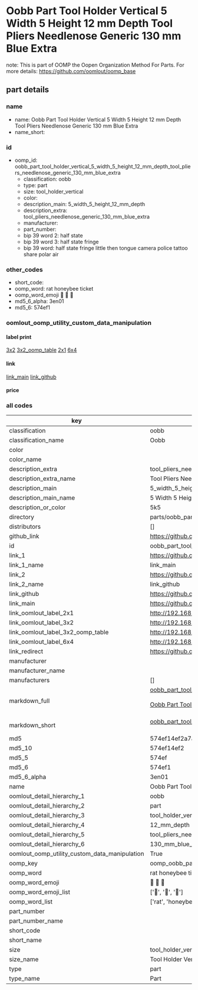 # Oobb Part Tool Holder Vertical 5 Width 5 Height 12 mm Depth Tool Pliers Needlenose Generic 130 mm Blue Extra  

note: This is part of OOMP the Oopen Organization Method For Parts. For more details: https://github.com/oomlout/oomp_base

##  part details
  







### name
* name: Oobb Part Tool Holder Vertical 5 Width 5 Height 12 mm Depth Tool Pliers Needlenose Generic 130 mm Blue Extra
* name_short: 
### id
* oomp_id: oobb_part_tool_holder_vertical_5_width_5_height_12_mm_depth_tool_pliers_needlenose_generic_130_mm_blue_extra
  * classification: oobb
  * type: part
  * size: tool_holder_vertical
  * color: 
  * description_main: 5_width_5_height_12_mm_depth
  * description_extra: tool_pliers_needlenose_generic_130_mm_blue_extra
  * manufacturer: 
  * part_number: 
  * bip 39 word 2: half state
  * bip 39 word 3: half state fringe
  * bip 39 word: half state fringe little then tongue camera police tattoo share polar air

### other_codes
* short_code: 
* oomp_word: rat honeybee ticket
* oomp_word_emoji :rat: :honeybee: :ticket:
* md5_6_alpha: 3en01
* md5_6: 574ef1






### oomlout_oomp_utility_custom_data_manipulation
#### label print
[3x2](http://192.168.1.245:1112/?label=oomp%203en01)
[3x2_oomp_table](http://192.168.1.108:1112/?label=oomp%203en01)
[2x1](http://192.168.1.242:1112/?label=oomp%203en01)
[6x4](http://192.168.1.55:1112/?label=oomp%203en01)    

#### link

[link_main](https://github.com/oomlout/oomlout_oomp_version_1_messy/tree/main/parts/oobb_part_tool_holder_vertical_5_width_5_height_12_mm_depth_tool_pliers_needlenose_generic_130_mm_blue_extra) [link_github](https://github.com/oomlout/oomlout_oomp_version_1_messy/tree/main/parts/oobb_part_tool_holder_vertical_5_width_5_height_12_mm_depth_tool_pliers_needlenose_generic_130_mm_blue_extra)                             

#### price







### all codes 
| key | value |  
| --- | --- |  
| classification | oobb |  
| classification_name | Oobb |  
| color |  |  
| color_name |  |  
| description_extra | tool_pliers_needlenose_generic_130_mm_blue_extra |  
| description_extra_name | Tool Pliers Needlenose Generic 130 mm Blue Extra |  
| description_main | 5_width_5_height_12_mm_depth |  
| description_main_name | 5 Width 5 Height 12 mm Depth |  
| description_or_color | 5k5 |  
| directory | parts/oobb_part_tool_holder_vertical_5_width_5_height_12_mm_depth_tool_pliers_needlenose_generic_130_mm_blue_extra |  
| distributors | [] |  
| github_link | https://github.com/oomlout/oomlout_oomp_part_src/tree/main/parts/oobb_part_tool_holder_vertical_5_width_5_height_12_mm_depth_tool_pliers_needlenose_generic_130_mm_blue_extra |  
| id | oobb_part_tool_holder_vertical_5_width_5_height_12_mm_depth_tool_pliers_needlenose_generic_130_mm_blue_extra |  
| link_1 | https://github.com/oomlout/oomlout_oomp_version_1_messy/tree/main/parts/oobb_part_tool_holder_vertical_5_width_5_height_12_mm_depth_tool_pliers_needlenose_generic_130_mm_blue_extra |  
| link_1_name | link_main |  
| link_2 | https://github.com/oomlout/oomlout_oomp_version_1_messy/tree/main/parts/oobb_part_tool_holder_vertical_5_width_5_height_12_mm_depth_tool_pliers_needlenose_generic_130_mm_blue_extra |  
| link_2_name | link_github |  
| link_github | https://github.com/oomlout/oomlout_oomp_version_1_messy/tree/main/parts/oobb_part_tool_holder_vertical_5_width_5_height_12_mm_depth_tool_pliers_needlenose_generic_130_mm_blue_extra |  
| link_main | https://github.com/oomlout/oomlout_oomp_version_1_messy/tree/main/parts/oobb_part_tool_holder_vertical_5_width_5_height_12_mm_depth_tool_pliers_needlenose_generic_130_mm_blue_extra |  
| link_oomlout_label_2x1 | http://192.168.1.242:1112/?label=oomp%203en01 |  
| link_oomlout_label_3x2 | http://192.168.1.245:1112/?label=oomp%203en01 |  
| link_oomlout_label_3x2_oomp_table | http://192.168.1.108:1112/?label=oomp%203en01 |  
| link_oomlout_label_6x4 | http://192.168.1.55:1112/?label=oomp%203en01 |  
| link_redirect | https://github.com/oomlout/oomlout_oomp_version_1_messy/tree/main/parts/oobb_part_tool_holder_vertical_5_width_5_height_12_mm_depth_tool_pliers_needlenose_generic_130_mm_blue_extra |  
| manufacturer |  |  
| manufacturer_name |  |  
| manufacturers | [] |  
| markdown_full | [oobb_part_tool_holder_vertical_5_width_5_height_12_mm_depth_tool_pliers_needlenose_generic_130_mm_blue_extra](none)<br>[](none)<br>[Oobb Part Tool Holder Vertical 5 Width 5 Height 12 Mm Depth Tool Pliers Needlenose Generic 130 Mm Blue Extra](none)<br><br> |  
| markdown_short | [oobb_part_tool_holder_vertical_5_width_5_height_12_mm_depth_tool_pliers_needlenose_generic_130_mm_blue_extra](none)<br><br> |  
| md5 | 574ef14ef2a7a41791f01828ba353343 |  
| md5_10 | 574ef14ef2 |  
| md5_5 | 574ef |  
| md5_6 | 574ef1 |  
| md5_6_alpha | 3en01 |  
| name | Oobb Part Tool Holder Vertical 5 Width 5 Height 12 mm Depth Tool Pliers Needlenose Generic 130 mm Blue Extra |  
| oomlout_detail_hierarchy_1 | oobb |  
| oomlout_detail_hierarchy_2 | part |  
| oomlout_detail_hierarchy_3 | tool_holder_vertical |  
| oomlout_detail_hierarchy_4 | 12_mm_depth |  
| oomlout_detail_hierarchy_5 | tool_pliers_needlenose_generic |  
| oomlout_detail_hierarchy_6 | 130_mm_blue_extra |  
| oomlout_oomp_utility_custom_data_manipulation | True |  
| oomp_key | oomp_oobb_part_tool_holder_vertical_5_width_5_height_12_mm_depth_tool_pliers_needlenose_generic_130_mm_blue_extra |  
| oomp_word | rat honeybee ticket |  
| oomp_word_emoji | :rat: :honeybee: :ticket: |  
| oomp_word_emoji_list | [':rat:', ':honeybee:', ':ticket:'] |  
| oomp_word_list | ['rat', 'honeybee', 'ticket'] |  
| part_number |  |  
| part_number_name |  |  
| short_code |  |  
| short_name |  |  
| size | tool_holder_vertical |  
| size_name | Tool Holder Vertical |  
| type | part |  
| type_name | Part |  
